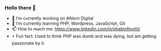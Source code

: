 ### Hello there 👋
- 🔭 I’m currently working on #Atom Digital
- 🌱 I’m currently learning PHP, Wordpress, JavaScript, Git
- 📫 How to reach me: https://www.linkedin.com/in/phablofinotti/
- ⚡ Fun fact: Used to think PHP was dumb and was dying, but am getting passionate by it.
